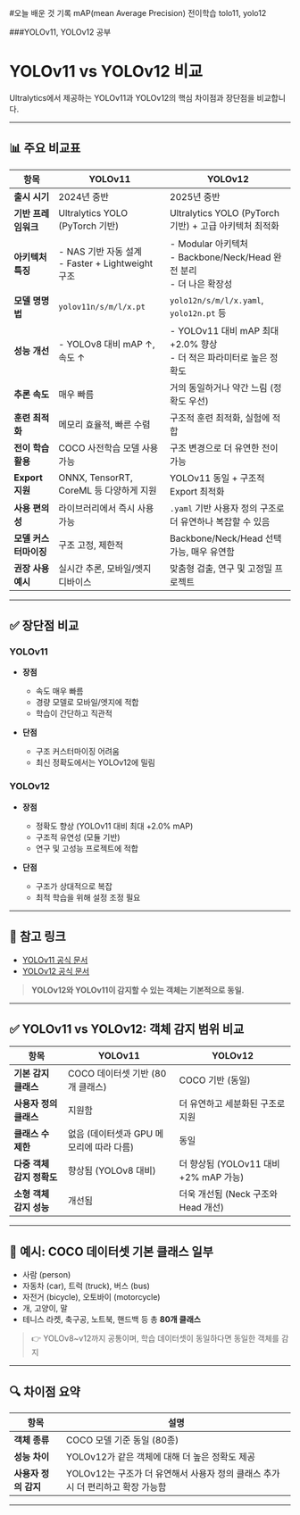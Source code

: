 #오늘 배운 것 기록
mAP(mean Average Precision)
전이학습
tolo11, yolo12

###YOLOv11, YOLOv12 공부

# YOLOv11 vs YOLOv12 비교

Ultralytics에서 제공하는 YOLOv11과 YOLOv12의 핵심 차이점과 장단점을 비교합니다.

---

## 📊 주요 비교표

| 항목                    | YOLOv11                                                                  | YOLOv12                                                                  |
|------------------------|---------------------------------------------------------------------------|---------------------------------------------------------------------------|
| **출시 시기**           | 2024년 중반                                                               | 2025년 중반                                                               |
| **기반 프레임워크**     | Ultralytics YOLO (PyTorch 기반)                                            | Ultralytics YOLO (PyTorch 기반) + 고급 아키텍처 최적화                   |
| **아키텍처 특징**       | - NAS 기반 자동 설계<br>- Faster + Lightweight 구조                        | - Modular 아키텍처<br>- Backbone/Neck/Head 완전 분리<br>- 더 나은 확장성  |
| **모델 명명법**         | `yolov11n/s/m/l/x.pt`                                                    | `yolo12n/s/m/l/x.yaml`, `yolo12n.pt` 등                                   |
| **성능 개선**           | - YOLOv8 대비 mAP ↑, 속도 ↑                                                 | - YOLOv11 대비 mAP 최대 +2.0% 향상<br>- 더 적은 파라미터로 높은 정확도   |
| **추론 속도**           | 매우 빠름                                                                 | 거의 동일하거나 약간 느림 (정확도 우선)                                   |
| **훈련 최적화**         | 메모리 효율적, 빠른 수렴                                                   | 구조적 훈련 최적화, 실험에 적합                                           |
| **전이 학습 활용**      | COCO 사전학습 모델 사용 가능                                              | 구조 변경으로 더 유연한 전이 가능                                         |
| **Export 지원**         | ONNX, TensorRT, CoreML 등 다양하게 지원                                    | YOLOv11 동일 + 구조적 Export 최적화                                      |
| **사용 편의성**         | 라이브러리에서 즉시 사용 가능                                              | `.yaml` 기반 사용자 정의 구조로 더 유연하나 복잡할 수 있음               |
| **모델 커스터마이징**   | 구조 고정, 제한적                                                          | Backbone/Neck/Head 선택 가능, 매우 유연함                                |
| **권장 사용 예시**      | 실시간 추론, 모바일/엣지 디바이스                                          | 맞춤형 검출, 연구 및 고정밀 프로젝트                                      |

---

## ✅ 장단점 비교

### YOLOv11
- **장점**
  - 속도 매우 빠름
  - 경량 모델로 모바일/엣지에 적합
  - 학습이 간단하고 직관적

- **단점**
  - 구조 커스터마이징 어려움
  - 최신 정확도에서는 YOLOv12에 밀림

### YOLOv12
- **장점**
  - 정확도 향상 (YOLOv11 대비 최대 +2.0% mAP)
  - 구조적 유연성 (모듈 기반)
  - 연구 및 고성능 프로젝트에 적합

- **단점**
  - 구조가 상대적으로 복잡
  - 최적 학습을 위해 설정 조정 필요

---

## 🔗 참고 링크
- [YOLOv11 공식 문서](https://docs.ultralytics.com/ko/models/yolo11/)
- [YOLOv12 공식 문서](https://docs.ultralytics.com/ko/models/yolo12/)


                  
> **YOLOv12와 YOLOv11이 감지할 수 있는 객체는 기본적으로 동일.**

---

## ✅ YOLOv11 vs YOLOv12: 객체 감지 범위 비교

| 항목               | YOLOv11                   | YOLOv12                       |
| ---------------- | ------------------------- | ----------------------------- |
| **기본 감지 클래스**    | COCO 데이터셋 기반 (80개 클래스)    | COCO 기반 (동일)                  |
| **사용자 정의 클래스**   | 지원함                       | 더 유연하고 세분화된 구조로 지원            |
| **클래스 수 제한**     | 없음 (데이터셋과 GPU 메모리에 따라 다름) | 동일                            |
| **다중 객체 감지 정확도** | 향상됨 (YOLOv8 대비)           | 더 향상됨 (YOLOv11 대비 +2% mAP 가능) |
| **소형 객체 감지 성능**  | 개선됨                       | 더욱 개선됨 (Neck 구조와 Head 개선)     |

---

## 📌 예시: COCO 데이터셋 기본 클래스 일부

* 사람 (person)
* 자동차 (car), 트럭 (truck), 버스 (bus)
* 자전거 (bicycle), 오토바이 (motorcycle)
* 개, 고양이, 말
* 테니스 라켓, 축구공, 노트북, 핸드백 등 총 **80개 클래스**

> 👉 YOLOv8\~v12까지 공통이며, 학습 데이터셋이 동일하다면 동일한 객체를 감지

---

## 🔍 차이점 요약

| 항목            | 설명                                                |
| ------------- | ------------------------------------------------- |
| **객체 종류**     | COCO 모델 기준 동일 (80종)                               |
| **성능 차이**     | YOLOv12가 같은 객체에 대해 더 높은 정확도 제공                    |
| **사용자 정의 감지** | YOLOv12는 구조가 더 유연해서 사용자 정의 클래스 추가 시 더 편리하고 확장 가능함 |

---
